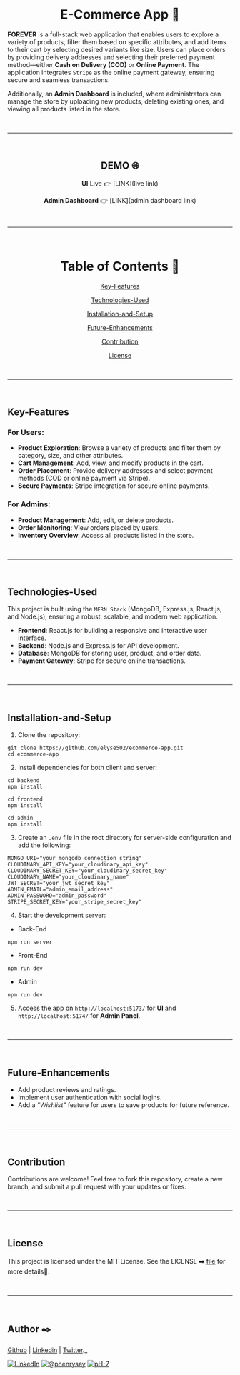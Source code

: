 <div align="center">

  # E-Commerce App 🛒
</div>

**FOREVER** is a full-stack web application that enables users to explore a variety of products, filter them based on specific attributes, and add items to their cart by selecting desired variants like size. Users can place orders by providing delivery addresses and selecting their preferred payment method—either **Cash on Delivery (COD)** or **Online Payment**. The application integrates `Stripe` as the online payment gateway, ensuring secure and seamless transactions.

Additionally, an **Admin Dashboard** is included, where administrators can manage the store by uploading new products, deleting existing ones, and viewing all products listed in the store.

<br/><hr/><br/>

<div align="center">

## DEMO 🌐
  
**UI** Live 👉 [LINK](live link)

**Admin Dashboard** 👉 [LINK](admin dashboard link)
</div>

<br/><hr/><br/>

<div align="center">
  
# Table of Contents 📜

[Key-Features](#key-features)

[Technologies-Used](#technologies-used)

[Installation-and-Setup](#installation-and-setup)

[Future-Enhancements](#future-enhancements)

[Contribution](#contribution)

[License](#license)

</div>

<br/><hr/><br/>

## Key-Features
### For Users:
* **Product Exploration**: Browse a variety of products and filter them by category, size, and other attributes.
* **Cart Management**: Add, view, and modify products in the cart.
* **Order Placement**: Provide delivery addresses and select payment methods (COD or online payment via Stripe).
* **Secure Payments**: Stripe integration for secure online payments.

### For Admins:
* **Product Management**: Add, edit, or delete products.
* **Order Monitoring**: View orders placed by users.
* **Inventory Overview**: Access all products listed in the store.

<br/><hr/><br/>

## Technologies-Used
This project is built using the `MERN Stack` (MongoDB, Express.js, React.js, and Node.js), ensuring a robust, scalable, and modern web application.

* **Frontend**: React.js for building a responsive and interactive user interface.
* **Backend**: Node.js and Express.js for API development.
* **Database**: MongoDB for storing user, product, and order data.
* **Payment Gateway**: Stripe for secure online transactions.

<br/><hr/><br/>

## Installation-and-Setup
1. Clone the repository:

```console
git clone https://github.com/elyse502/ecommerce-app.git
cd ecommerce-app
```

2. Install dependencies for both client and server:

```console
cd backend
npm install

cd frontend
npm install

cd admin
npm install
```

3. Create an `.env` file in the root directory for server-side configuration and add the following:

```console
MONGO_URI="your_mongodb_connection_string"
CLOUDINARY_API_KEY="your_cloudinary_api_key"
CLOUDINARY_SECRET_KEY="your_cloudinary_secret_key"
CLOUDINARY_NAME="your_cloudinary_name"
JWT_SECRET="your_jwt_secret_key"
ADMIN_EMAIL="admin_email_address"
ADMIN_PASSWORD="admin_password"
STRIPE_SECRET_KEY="your_stripe_secret_key"
```

4. Start the development server:

* Back-End
```console
npm run server
```
* Front-End
```console
npm run dev
```
* Admin
```console
npm run dev
```

5. Access the app on `http://localhost:5173/` for **UI** and `http://localhost:5174/` for **Admin Panel**.

<br/><hr/><br/>


## Future-Enhancements
* Add product reviews and ratings.
* Implement user authentication with social logins.
* Add a _"Wishlist"_ feature for users to save products for future reference.

<br/><hr/><br/>

## Contribution
Contributions are welcome! Feel free to fork this repository, create a new branch, and submit a pull request with your updates or fixes.

<br/><hr/><br/>

## License
This project is licensed under the MIT License. See the LICENSE ➡️ [file](https://github.com/https://github.com/ratnojitsaha/FOREVER/blob/main/LICENSE) for more details📃.

<br /><hr /><br />

## Author :black_nib:
[Github](https://github.com/ratnojitsaha) | [Linkedin](https://www.linkedin.com/in/saharatnojit/) | [Twitter](https://x.com/steelshot04)._



[![LinkedIn](https://img.shields.io/badge/LinkedIn-0077B5?style=for-the-badge&logo=linkedin&logoColor=white)](https://www.linkedin.com/in/niyibizi-elys%C3%A9e/) [![@phenrysay](https://img.shields.io/badge/Twitter-1DA1F2?style=for-the-badge&logo=twitter&logoColor=white)](https://twitter.com/Niyibizi_Elyse) [![pH-7](https://img.shields.io/badge/GitHub-100000?style=for-the-badge&logo=github&logoColor=white)](https://github.com/elyse502)

<br />




